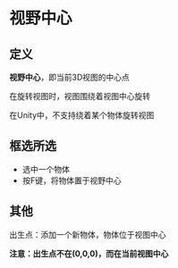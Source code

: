 # 视野中心

## 定义

**视野中心**，即当前3D视图的中心点

在旋转视图时，视图围绕着视图中心旋转

在Unity中，不支持绕着某个物体旋转视图

## 框选所选

- 选中一个物体
- 按F键，将物体置于视野中心

## 其他

出生点：添加一个新物体，物体位于视图中心

**注意：出生点不在(0,0,0)，而在当前视图中心**